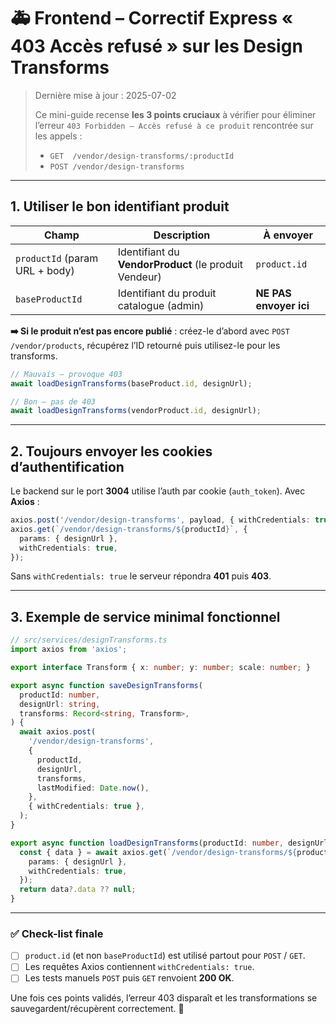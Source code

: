 # 🚑 Frontend – Correctif Express « 403 Accès refusé » sur les Design Transforms

> Dernière mise à jour : 2025-07-02
>
> Ce mini-guide recense **les 3 points cruciaux** à vérifier pour éliminer l’erreur 
> `403 Forbidden – Accès refusé à ce produit` rencontrée sur les appels :
> * `GET  /vendor/design-transforms/:productId`  
> * `POST /vendor/design-transforms`

---

## 1. Utiliser le **bon** identifiant produit

| Champ | Description | À envoyer |
|-------|-------------|-----------|
| `productId` (param URL + body) | Identifiant du **VendorProduct** (le produit Vendeur) | `product.id` |
| `baseProductId` | Identifiant du produit catalogue (admin) | **NE PAS envoyer ici** |

**➡️ Si le produit n’est pas encore publié** : créez-le d’abord avec `POST /vendor/products`, récupérez l’ID retourné puis utilisez-le pour les transforms.

```ts
// Mauvais – provoque 403
await loadDesignTransforms(baseProduct.id, designUrl);

// Bon – pas de 403
await loadDesignTransforms(vendorProduct.id, designUrl);
```

---

## 2. Toujours envoyer les cookies d’authentification

Le backend sur le port **3004** utilise l’auth par cookie (`auth_token`). Avec **Axios** :

```ts
axios.post('/vendor/design-transforms', payload, { withCredentials: true });
axios.get(`/vendor/design-transforms/${productId}`, {
  params: { designUrl },
  withCredentials: true,
});
```

Sans `withCredentials: true` le serveur répondra **401** puis **403**.

---

## 3. Exemple de service minimal fonctionnel

```ts
// src/services/designTransforms.ts
import axios from 'axios';

export interface Transform { x: number; y: number; scale: number; }

export async function saveDesignTransforms(
  productId: number,
  designUrl: string,
  transforms: Record<string, Transform>,
) {
  await axios.post(
    '/vendor/design-transforms',
    {
      productId,
      designUrl,
      transforms,
      lastModified: Date.now(),
    },
    { withCredentials: true },
  );
}

export async function loadDesignTransforms(productId: number, designUrl: string) {
  const { data } = await axios.get(`/vendor/design-transforms/${productId}` , {
    params: { designUrl },
    withCredentials: true,
  });
  return data?.data ?? null;
}
```

---

### ✅ Check-list finale

- [ ] `product.id` (et non `baseProductId`) est utilisé partout pour `POST` / `GET`.
- [ ] Les requêtes Axios contiennent `withCredentials: true`.
- [ ] Les tests manuels `POST` puis `GET` renvoient **200 OK**.

Une fois ces points validés, l’erreur 403 disparaît et les transformations se sauvegardent/récupèrent correctement. 🎉 